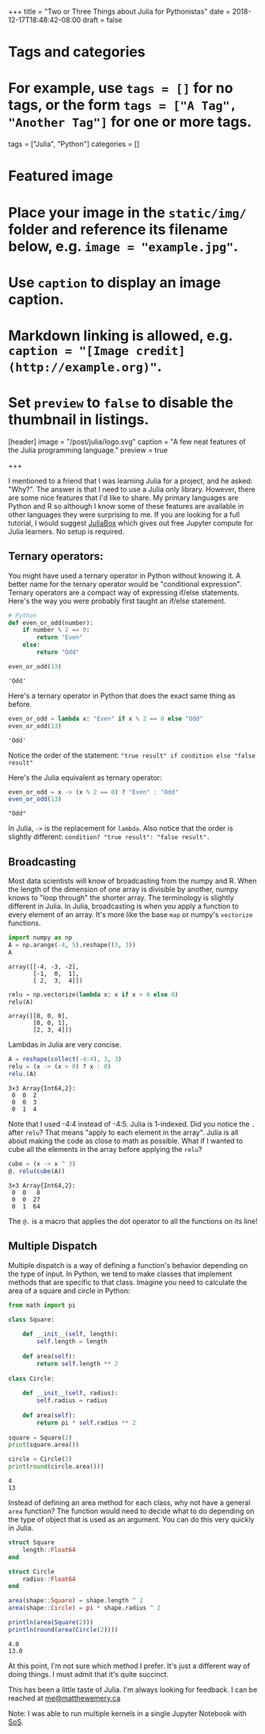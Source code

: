 +++
title = "Two or Three Things about Julia for Pythonistas"
date = 2018-12-17T18:48:42-08:00
draft = false

# Tags and categories
# For example, use `tags = []` for no tags, or the form `tags = ["A Tag", "Another Tag"]` for one or more tags.
tags = ["Julia", "Python"]
categories = []

# Featured image
# Place your image in the `static/img/` folder and reference its filename below, e.g. `image = "example.jpg"`.
# Use `caption` to display an image caption.
#   Markdown linking is allowed, e.g. `caption = "[Image credit](http://example.org)"`.
# Set `preview` to `false` to disable the thumbnail in listings.
[header]
image = "/post/julia/logo.svg"
caption = "A few neat features of the Julia programming language."
preview = true

+++

I mentioned to a friend that I was learning Julia for a project, and he asked: "Why?". The answer is that I need to use a Julia only library. However, there are some nice features that I'd like to share. My primary languages are Python and R so although I know some of these features are available in other languages they were surprising to me.  If you are looking for a full tutorial, I would suggest [JuliaBox](https://juliabox.com/) which gives out free Jupyter compute for Julia learners. No setup is required.

## Ternary operators:

You might have used a ternary operator in Python without knowing it. A better name for the ternary operator would be "conditional expression". Ternary operators are a compact way of expressing if/else statements. Here's the way you were probably first taught an if/else statement.

```python
# Python
def even_or_odd(number):
    if number % 2 == 0:
        return "Even"
    else:
        return "Odd"

even_or_odd(13)
```

```
'Odd'
```

Here's a ternary operator in Python that does the exact same thing as before.

```python
even_or_odd = lambda x: "Even" if x % 2 == 0 else "Odd"
even_or_odd(13)
```

```
'Odd'
```

Notice the order of the statement: `"true result" if condition else "false result"`

Here's the Julia equivalent as ternary operator:

```julia
even_or_odd = x -> (x % 2 == 0) ? "Even" : "Odd"
even_or_odd(13)
```

```
"Odd"
```

In Julia, `->` is the replacement for `lambda`. Also notice that the order is slightly different: `condition? "true result": "false result".`



## Broadcasting

Most data scientists will know of broadcasting from the numpy and R. When the length of the dimension of one array is divisible by another, numpy knows to "loop through" the shorter array. The terminology is slightly different in Julia. In Julia, broadcasting is when you apply a function to every element of an array. It's more like the base `map` or numpy's `vectorize` functions. 

```python
import numpy as np
A = np.arange(-4, 5).reshape((3, 3))
A
```

```
array([[-4, -3, -2],
       [-1,  0,  1],
       [ 2,  3,  4]])
```

```python
relu = np.vectorize(lambda x: x if x > 0 else 0)
relu(A)
```

```
array([[0, 0, 0],
       [0, 0, 1],
       [2, 3, 4]])
```

Lambdas in Julia are very concise.

```julia
A = reshape(collect(-4:4), 3, 3)
relu = (x -> (x > 0) ? x : 0)
relu.(A)
```

```
3×3 Array{Int64,2}:
 0  0  2
 0  0  3
 0  1  4
```

Note that I used -4:4 instead of -4:5. Julia is 1-indexed. Did you notice the `.` after `relu`? That means "apply to each element in the array".  Julia is all about making the code as close to math as possible. What if I wanted to cube all the elements in the array before applying the `relu`?

```julia
cube = (x -> x ^ 3)
@. relu(cube(A))
```

```
3×3 Array{Int64,2}:
 0  0   8
 0  0  27
 0  1  64
```

The `@.` is a macro that applies the dot operator to all the functions on its line!



## Multiple Dispatch

Multiple dispatch is a way of defining a function's behavior depending on the type of input. In Python, we tend to make classes that implement methods that are specific to that class. Imagine you need to calculate the area of a square and circle in Python:

```python
from math import pi

class Square:
    
    def __init__(self, length):
        self.length = length
        
    def area(self):
        return self.length ** 2
    
class Circle:
    
    def __init__(self, radius):
        self.radius = radius
        
    def area(self):
        return pi * self.radius ** 2
    
square = Square(2)
print(square.area())

circle = Circle(2)
print(round(circle.area()))
```

```
4
13
```

Instead of defining an area method for each class, why not have a general `area` function? The function would need to decide what to do depending on the type of object that is used as an argument. You can do this very quickly in Julia.

```julia
struct Square
    length::Float64
end

struct Circle
    radius::Float64
end

area(shape::Square) = shape.length ^ 2
area(shape::Circle) = pi * shape.radius ^ 2

println(area(Square(2)))
println(round(area(Circle(2))))
```

```
4.0
13.0
```

At this point, I'm not sure which method I prefer. It's just a different way of doing things. I must admit that it's quite succinct.

This has been a little taste of Julia. I'm always looking for feedback. I can be reached at me@matthewemery.ca

Note: I was able to run multiple kernels in a single Jupyter Notebook with [SoS](https://vatlab.github.io/sos-docs/). 





